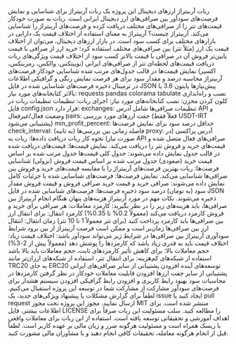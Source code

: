 ربات آربیتراژ ارزهای دیجیتال
این پروژه یک ربات آربیتراژ برای شناسایی و نمایش فرصت‌های سودآور بین صرافی‌های ارز دیجیتال ایرانی است. ربات به صورت خودکار قیمت‌های تتر را از صرافی‌های مختلف دریافت کرده و فرصت‌های آربیتراژ را شناسایی می‌کند.
آربیتراژ چیست؟
آربیتراژ به معنای استفاده از اختلاف قیمت یک دارایی در بازارهای مختلف برای کسب سود است. در بازار ارزهای دیجیتال، می‌توان از اختلاف قیمت یک ارز (مثلاً تتر) بین صرافی‌های مختلف استفاده کرد:
خرید ارز از صرافی با قیمت پایین‌تر
فروش آن در صرافی با قیمت بالاتر
کسب سود از اختلاف قیمت
ویژگی‌های ربات
دریافت قیمت‌های لحظه‌ای تتر از صرافی‌های ایرانی (نوبیتکس، والکس، رمزینکس، اکسیر)
نمایش قیمت‌ها در قالب جدول‌های مرتب شده
شناسایی خودکار فرصت‌های آربیتراژ
محاسبه درصد و مقدار سود برای هر فرصت
نمایش رنگی و گرافیکی اطلاعات در ترمینال
ذخیره فرصت‌های شناسایی شده در فایل JSON
پیش‌نیازها
پایتون 3.6 یا بالاتر
کتابخانه‌های مورد نیاز:
requests
pandas
colorama
tabulate
نصب و راه‌اندازی
کلون کردن مخزن:
نصب کتابخانه‌های مورد نیاز:
اجرای ربات:
تنظیمات
تنظیمات ربات در فایل config.json قرار دارد:
exchanges: تنظیمات صرافی‌ها شامل آدرس API و وضعیت فعال/غیرفعال
pairs: جفت ارزهای مورد بررسی (فعلاً فقط USDT-IRT پشتیبانی می‌شود)
min_profit_percent: حداقل درصد سود برای نمایش فرصت‌ها
check_interval: فاصله زمانی بین بررسی‌ها (به ثانیه)
proxy: آدرس پراکسی (در صورت نیاز)
نحوه کار ربات
دریافت داده‌ها: ربات به API صرافی‌های فعال متصل شده و قیمت‌های خرید و فروش تتر را دریافت می‌کند.
نمایش قیمت‌ها: قیمت‌های دریافت شده در قالب جدول نمایش داده می‌شوند:
جدول کلی قیمت‌ها
جدول مرتب شده بر اساس قیمت خرید (صعودی)
جدول مرتب شده بر اساس قیمت فروش (نزولی)
شناسایی فرصت‌ها: ربات بهترین فرصت‌های آربیتراژ را با مقایسه قیمت‌های خرید و فروش بین صرافی‌ها شناسایی می‌کند.
نمایش فرصت‌ها: فرصت‌های شناسایی شده با جزئیات کامل نمایش داده می‌شوند:
صرافی خرید و قیمت خرید
صرافی فروش و قیمت فروش
مقدار سود (به تومان)
درصد سود
ذخیره فرصت‌ها: فرصت‌های شناسایی شده در فایل JSON ذخیره می‌شوند.
نکات مهم در مورد آربیتراژ
هزینه‌های پنهان
هنگام انجام آربیتراژ بین صرافی‌ها، باید هزینه‌های زیر را در نظر بگیرید:
کارمزد معاملات: هر صرافی برای خرید و فروش کارمزد دریافت می‌کند (معمولاً 0.2% تا 0.35%)
کارمزد انتقال: برای انتقال ارز بین صرافی‌ها باید کارمزد پرداخت کنید (برای تتر معمولاً 1 تا 10 تتر)
زمان انتقال: انتقال ارز بین صرافی‌ها زمان‌بر است و ممکن است فرصت آربیتراژ از بین برود
شرایط سودآوری
آربیتراژ بین صرافی‌ها در شرایط زیر می‌تواند سودآور باشد:
اختلاف قیمت زیاد: اختلاف قیمت باید به قدری زیاد باشد که کارمزدها را پوشش دهد (معمولاً بیش از 2-3%)
حجم معاملات بالا: برای کاهش تأثیر کارمزدهای ثابت، حجم معاملات باید بالا باشد
استفاده از شبکه‌های کم‌هزینه: برای انتقال تتر، استفاده از شبکه‌های ارزان‌تر مانند TRC20 به جای ERC20
توسعه‌های آینده
افزودن پشتیبانی از سایر صرافی‌های ایرانی
پشتیبانی از سایر جفت ارزها
افزودن قابلیت معاملات خودکار
در نظر گرفتن کارمزدها در محاسبات سود
بهبود رابط کاربری و افزودن رابط گرافیکی
افزودن سیستم هشدار برای فرصت‌های سودآور
مشارکت
از مشارکت شما در توسعه این پروژه استقبال می‌کنیم. لطفاً برای گزارش مشکلات یا پیشنهاد ویژگی‌های جدید، یک issue ایجاد کنید یا pull request ارسال نمایید.
مجوز
این پروژه تحت مجوز MIT منتشر شده است. برای اطلاعات بیشتر، فایل LICENSE را مطالعه کنید.
سلب مسئولیت
این ربات صرفاً برای اهداف آموزشی و تحقیقاتی توسعه یافته است. استفاده از این ربات برای معاملات واقعی با ریسک همراه است و مسئولیت هرگونه ضرر و زیان مالی بر عهده کاربر است. لطفاً قبل از انجام هرگونه معامله، تحقیقات کافی انجام دهید و با مشاوران مالی مشورت کنید.
